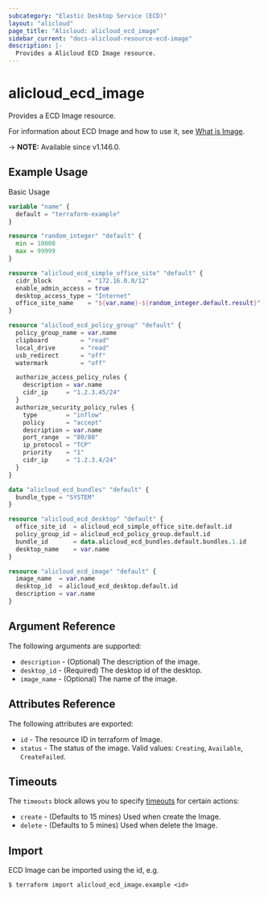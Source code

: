 ```yaml
---
subcategory: "Elastic Desktop Service (ECD)"
layout: "alicloud"
page_title: "Alicloud: alicloud_ecd_image"
sidebar_current: "docs-alicloud-resource-ecd-image"
description: |-
  Provides a Alicloud ECD Image resource.
---
```


# alicloud_ecd_image

Provides a ECD Image resource.

For information about ECD Image and how to use it, see [What is Image](https://www.alibabacloud.com/help/en/wuying-workspace/developer-reference/api-ecd-2020-09-30-createimage).

-> **NOTE:** Available since v1.146.0.

## Example Usage

Basic Usage

```terraform
variable "name" {
  default = "terraform-example"
}

resource "random_integer" "default" {
  min = 10000
  max = 99999
}

resource "alicloud_ecd_simple_office_site" "default" {
  cidr_block          = "172.16.0.0/12"
  enable_admin_access = true
  desktop_access_type = "Internet"
  office_site_name    = "${var.name}-${random_integer.default.result}"
}

resource "alicloud_ecd_policy_group" "default" {
  policy_group_name = var.name
  clipboard         = "read"
  local_drive       = "read"
  usb_redirect      = "off"
  watermark         = "off"

  authorize_access_policy_rules {
    description = var.name
    cidr_ip     = "1.2.3.45/24"
  }
  authorize_security_policy_rules {
    type        = "inflow"
    policy      = "accept"
    description = var.name
    port_range  = "80/80"
    ip_protocol = "TCP"
    priority    = "1"
    cidr_ip     = "1.2.3.4/24"
  }
}

data "alicloud_ecd_bundles" "default" {
  bundle_type = "SYSTEM"
}

resource "alicloud_ecd_desktop" "default" {
  office_site_id  = alicloud_ecd_simple_office_site.default.id
  policy_group_id = alicloud_ecd_policy_group.default.id
  bundle_id       = data.alicloud_ecd_bundles.default.bundles.1.id
  desktop_name    = var.name
}

resource "alicloud_ecd_image" "default" {
  image_name  = var.name
  desktop_id  = alicloud_ecd_desktop.default.id
  description = var.name
}
```

## Argument Reference

The following arguments are supported:

* `description` - (Optional) The description of the image.
* `desktop_id` - (Required) The desktop id of the desktop.
* `image_name` - (Optional) The name of the image.

## Attributes Reference

The following attributes are exported:

* `id` - The resource ID in terraform of Image.
* `status` - The status of the image. Valid values: `Creating`, `Available`, `CreateFailed`.
## Timeouts

The `timeouts` block allows you to specify [timeouts](https://www.terraform.io/docs/configuration-0-11/resources.html#timeouts) for certain actions:

* `create` - (Defaults to 15 mines) Used when create the Image.
* `delete` - (Defaults to 5 mines) Used when delete the Image.

## Import

ECD Image can be imported using the id, e.g.

```shell
$ terraform import alicloud_ecd_image.example <id>
```